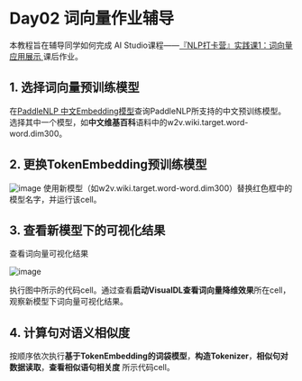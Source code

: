 # Day02 词向量作业辅导

本教程旨在辅导同学如何完成 AI Studio课程——[『NLP打卡营』实践课1：词向量应用展示
](https://aistudio.baidu.com/aistudio/projectdetail/1535355)课后作业。

## 1. 选择词向量预训练模型

在[PaddleNLP 中文Embedding模型](https://github.com/PaddlePaddle/PaddleNLP/blob/develop/docs/model_zoo/embeddings.md#%E4%B8%AD%E6%96%87%E8%AF%8D%E5%90%91%E9%87%8F)查询PaddleNLP所支持的中文预训练模型。选择其中一个模型，如**中文维基百科**语料中的w2v.wiki.target.word-word.dim300。

## 2. 更换TokenEmbedding预训练模型

![image](https://user-images.githubusercontent.com/10826371/121013730-cad24b00-c7cb-11eb-8d9a-4a8b644b684f.png)
使用新模型（如w2v.wiki.target.word-word.dim300）替换红色框中的模型名字，并运行该cell。


## 3. 查看新模型下的可视化结果

查看词向量可视化结果

![image](https://user-images.githubusercontent.com/10826371/121014101-2b618800-c7cc-11eb-8a5b-e8a8ac8d473c.png)

执行图中所示的代码cell。通过查看**启动VisualDL查看词向量降维效果**所在cell，观察新模型下词向量可视化结果。

## 4. 计算句对语义相似度

按顺序依次执行**基于TokenEmbedding的词袋模型**，**构造Tokenizer**，**相似句对数据读取**，**查看相似语句相关度** 所示代码cell。
